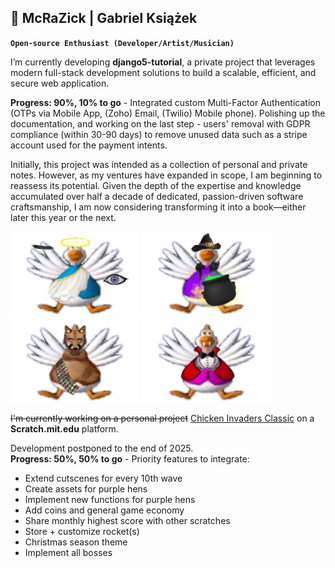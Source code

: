 ## 🎒 McRaZick | Gabriel Książek

**`Open-source Enthusiast (Developer/Artist/Musician)`**

I’m currently developing **django5-tutorial**, a private project that leverages modern full-stack development solutions to build a scalable, efficient, and secure web application.

**Progress: 90%, 10% to go** - Integrated custom Multi-Factor Authentication (OTPs via Mobile App, (Zoho) Email, (Twilio) Mobile phone). Polishing up the documentation, and working on the last step - users' removal with GDPR compliance (within 30-90 days) to remove unused data such as a stripe account used for the payment intents.

Initially, this project was intended as a collection of personal and private notes. However, as my ventures have expanded in scope, I am beginning to reassess its potential. Given the depth of the expertise and knowledge accumulated over half a decade of dedicated, passion-driven software craftsmanship, I am now considering transforming it into a book—either later this year or the next.

<p align="left">
<img src="https://github.com/gubrus50/gubrus50/blob/main/chickens/%23chicken_blue_halloween.png">  <img src="https://github.com/gubrus50/gubrus50/blob/main/chickens/%23chicken_purple_halloween.png">  <img src="https://github.com/gubrus50/gubrus50/blob/main/chickens/%23chicken_indigo_halloween.png">  <img src="https://github.com/gubrus50/gubrus50/blob/main/chickens/%23chicken_pink_halloween.png">
</p>

~~I'm currently working on a personal project~~ [Chicken Invaders Classic](https://scratch.mit.edu/projects/666461150/) on a **Scratch.mit.edu** platform.

Development postponed to the end of 2025.<br>
**Progress: 50%, 50% to go** - Priority features to integrate:

- Extend cutscenes for every 10th wave
- Create assets for purple hens
- Implement new functions for purple hens
- Add coins and general game economy
- Share monthly highest score with other scratches
- Store + customize rocket(s)
- Christmas season theme
- Implement all bosses
